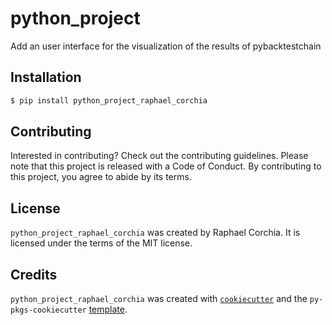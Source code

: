 # python_project

Add an user interface for the visualization of the results of pybacktestchain

## Installation

```bash
$ pip install python_project_raphael_corchia
```

## Contributing

Interested in contributing? Check out the contributing guidelines. Please note that this project is released with a Code of Conduct. By contributing to this project, you agree to abide by its terms.

## License

`python_project_raphael_corchia` was created by Raphael Corchia. It is licensed under the terms of the MIT license.

## Credits

`python_project_raphael_corchia` was created with [`cookiecutter`](https://cookiecutter.readthedocs.io/en/latest/) and the `py-pkgs-cookiecutter` [template](https://github.com/py-pkgs/py-pkgs-cookiecutter).
